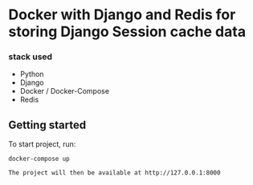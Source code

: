 # Docker with Django and Redis for storing Django Session cache data

### stack used
 - Python
 - Django
 - Docker / Docker-Compose
 - Redis

## Getting started

To start project, run:

```
docker-compose up

The project will then be available at http://127.0.0.1:8000
